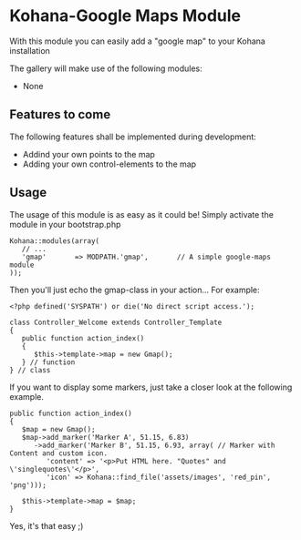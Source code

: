 # Kohana-Google Maps Module
With this module you can easily add a "google map" to your Kohana installation

The gallery will make use of the following modules:

* None

## Features to come
The following features shall be implemented during development:

* Addind your own points to the map
* Adding your own control-elements to the map

## Usage
The usage of this module is as easy as it could be! Simply activate the module in your bootstrap.php

    Kohana::modules(array(
       // ...
       'gmap'       => MODPATH.'gmap',       // A simple google-maps module
    ));

Then you'll just echo the gmap-class in your action... For example:

    <?php defined('SYSPATH') or die('No direct script access.');
    
    class Controller_Welcome extends Controller_Template
    {
       public function action_index()
       {
          $this->template->map = new Gmap();
       } // function
    } // class

If you want to display some markers, just take a closer look at the following example.

    public function action_index()
    {
       $map = new Gmap();
       $map->add_marker('Marker A', 51.15, 6.83)
          ->add_marker('Marker B', 51.15, 6.93, array( // Marker with Content and custom icon.
             'content' => '<p>Put HTML here. "Quotes" and \'singlequotes\'</p>',
             'icon' => Kohana::find_file('assets/images', 'red_pin', 'png')));
       
       $this->template->map = $map;
    }

Yes, it's that easy ;)